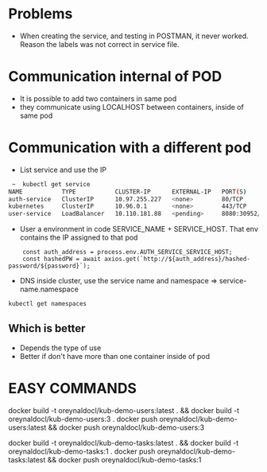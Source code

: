 # Problems
- When creating the service, and testing in POSTMAN, it never worked. Reason the labels was not correct in service file.
# Communication internal of POD
- It is possible to add two containers in same pod
- they communicate using LOCALHOST between containers, inside of same pod
# Communication with a different pod
- List service and use the IP
```bash
 ~  kubectl get service
NAME           TYPE           CLUSTER-IP      EXTERNAL-IP   PORT(S)          AGE
auth-service   ClusterIP      10.97.255.227   <none>        80/TCP           22m
kubernetes     ClusterIP      10.96.0.1       <none>        443/TCP          5d
user-service   LoadBalancer   10.110.181.88   <pending>     8080:30952/TCP   7h12m
```
- User a environment in code SERVICE_NAME + SERVICE_HOST. That env contains the IP assigned to that pod
```
    const auth_address = process.env.AUTH_SERVICE_SERVICE_HOST;
    const hashedPW = await axios.get(`http://${auth_address}/hashed-password/${password}`);
```
- DNS inside cluster, use the service name and namespace => service-name.namespace
```bash
kubectl get namespaces
```

## Which is better
- Depends the type of use
- Better if don't have more than one container inside of pod

# EASY COMMANDS
docker build -t oreynaldocl/kub-demo-users:latest . && docker build -t oreynaldocl/kub-demo-users:3 .
docker push oreynaldocl/kub-demo-users:latest && docker push oreynaldocl/kub-demo-users:3


docker build -t oreynaldocl/kub-demo-tasks:latest . && docker build -t oreynaldocl/kub-demo-tasks:1 .
docker push oreynaldocl/kub-demo-tasks:latest && docker push oreynaldocl/kub-demo-tasks:1

